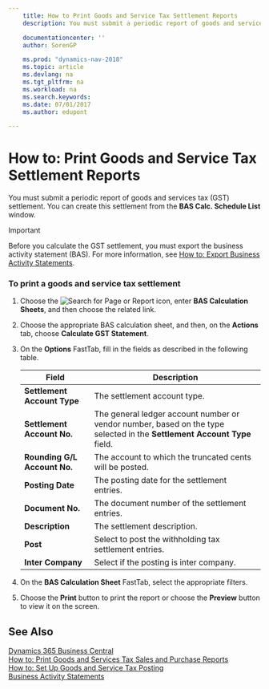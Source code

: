 ```yaml
---
    title: How to Print Goods and Service Tax Settlement Reports
    description: You must submit a periodic report of goods and services tax (GST) settlement. You can create this settlement from the **BAS Calc. Schedule List** window.

    documentationcenter: ''
    author: SorenGP

    ms.prod: "dynamics-nav-2018"
    ms.topic: article
    ms.devlang: na
    ms.tgt_pltfrm: na
    ms.workload: na
    ms.search.keywords:
    ms.date: 07/01/2017
    ms.author: edupont

---
```

# How to: Print Goods and Service Tax Settlement Reports
You must submit a periodic report of goods and services tax (GST) settlement. You can create this settlement from the **BAS Calc. Schedule List** window.  

> [!IMPORTANT]  
>  Before you calculate the GST settlement, you must export the business activity statement (BAS). For more information, see [How to: Export Business Activity Statements](how-to-export-business-activity-statements.md).  

### To print a goods and service tax settlement  

1.  Choose the ![Search for Page or Report](../../media/ui-search/search_small.png "Search for Page or Report icon") icon, enter **BAS Calculation Sheets**, and then choose the related link.  

2.  Choose the appropriate BAS calculation sheet, and then, on the **Actions** tab, choose **Calculate GST Statement**.  

3.  On the **Options** FastTab, fill in the fields as described in the following table.  

    |Field|Description|  
    |---------------------------------|---------------------------------------|  
    |**Settlement Account Type**|The settlement account type.|  
    |**Settlement Account No.**|The general ledger account number or vendor number, based on the type selected in the **Settlement Account Type** field.|  
    |**Rounding G/L Account No.**|The account to which the truncated cents will be posted.|  
    |**Posting Date**|The posting date for the settlement entries.|  
    |**Document No.**|The document number of the settlement entries.|  
    |**Description**|The settlement description.|  
    |**Post**|Select to post the withholding tax settlement entries.|  
    |**Inter Company**|Select if the posting is inter company.|  

4.  On the **BAS Calculation Sheet** FastTab, select the appropriate filters.  

5.  Choose the **Print** button to print the report or choose the **Preview** button to view it on the screen.  

## See Also
[Dynamics 365 Business Central](/dynamics365/business-central/)  
[How to: Print Goods and Services Tax Sales and Purchase Reports](how-to-print-goods-and-services-tax-sales-and-purchase-reports.md)   
 [How to: Set Up Goods and Service Tax Posting](how-to-set-up-goods-and-service-tax-posting.md)   
 [Business Activity Statements](business-activity-statements.md)
